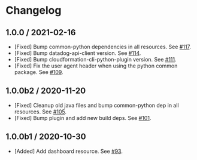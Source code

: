 # Changelog

## 1.0.0 / 2021-02-16

* [Fixed] Bump common-python dependencies in all resources. See [#117](https://github.com/DataDog/datadog-cloudformation-resources/pull/117).
* [Fixed] Bump datadog-api-client version. See [#114](https://github.com/DataDog/datadog-cloudformation-resources/pull/114).
* [Fixed] Bump cloudformation-cli-python-plugin version. See [#111](https://github.com/DataDog/datadog-cloudformation-resources/pull/111).
* [Fixed] Fix the user agent header when using the python common package. See [#109](https://github.com/DataDog/datadog-cloudformation-resources/pull/109).

## 1.0.0b2 / 2020-11-20

* [Fixed] Cleanup old java files and bump common-python dep in all resources. See [#105](https://github.com/DataDog/datadog-cloudformation-resources/pull/105).
* [Fixed] Bump plugin and add new build deps. See [#101](https://github.com/DataDog/datadog-cloudformation-resources/pull/101).

## 1.0.0b1 / 2020-10-30

* [Added] Add dashboard resource. See [#93](https://github.com/DataDog/datadog-cloudformation-resources/pull/93).
